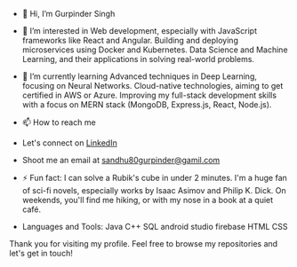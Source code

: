 - 👋 Hi, I’m Gurpinder Singh
- 👀 I’m interested in Web development, especially with JavaScript frameworks like React and Angular. Building and deploying microservices using Docker and Kubernetes. Data Science and Machine Learning, and their applications in solving real-world problems.
- 🌱 I’m currently learning Advanced techniques in Deep Learning, focusing on Neural Networks. Cloud-native technologies, aiming to get certified in AWS or Azure. Improving my full-stack development skills with a focus on MERN stack (MongoDB, Express.js, React, Node.js).
- 📫 How to reach me
 - Let's connect on [LinkedIn](www.linkedin.com/in/gurpinder-singh-9050aa19b)
 - Shoot me an email at sandhu80gurpinder@gamil.com

- ⚡ Fun fact:  I can solve a Rubik's cube in under 2 minutes. I'm a huge fan of sci-fi novels, especially works by Isaac Asimov and Philip K. Dick. On weekends, you'll find me hiking, or with my nose in a book at a quiet café.
- Languages and Tools:
Java C++ SQL android studio firebase HTML CSS

Thank you for visiting my profile. Feel free to browse my repositories and let's get in touch!

<!---
GurpinderSingh96/GurpinderSingh96 is a ✨ special ✨ repository because its `README.md` (this file) appears on your GitHub profile.
You can click the Preview link to take a look at your changes.
--->
